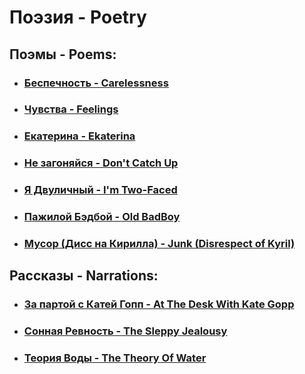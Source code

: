 # Поэзия - Poetry

## Поэмы - Poems:
  - ### [Беспечность - Carelessness](/poems/Carelessness.md)
  - ### [Чувства - Feelings](/poems/Feelings.md)
  - ### [Екатерина - Ekaterina](/poems/Ekaterina.md)
  - ### [Не загоняйся - Don't Catch Up](/poems/DontCatchUp.md)
  - ### [Я Двуличный - I'm Two-Faced](/poems/ImTwoFaced.md)
  - ### [Пажилой Бэдбой - Old BadBoy](/poems/OldBadBoy.md)
  - ### [Мусор (Дисс на Кирилла) - Junk (Disrespect of Kyril)](/poems/Junk.md)

 ## Рассказы - Narrations:
  - ### [За партой с Катей Гопп - At The Desk With Kate Gopp](/narrations/AtTheDeskWithGopp.md)
  - ### [Сонная Ревность - The Sleppy Jealousy](/narrations/SleppyJealousy.md)
  - ### [Теория Воды - The Theory Of Water](/narrations/TheTheoryOfWater.md)
